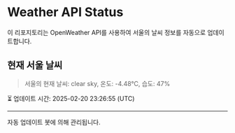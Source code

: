 
# Weather API Status

이 리포지토리는 OpenWeather API를 사용하여 서울의 날씨 정보를 자동으로 업데이트합니다.

## 현재 서울 날씨
> 서울의 현재 날씨: clear sky, 온도: -4.48°C, 습도: 47%

⏳ 업데이트 시간: 2025-02-20 23:26:55 (UTC)

---
자동 업데이트 봇에 의해 관리됩니다.
